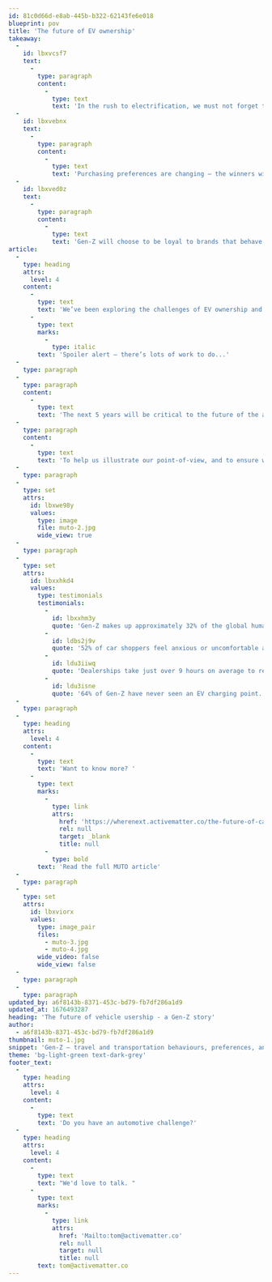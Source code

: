 ```yaml
---
id: 81c0d66d-e8ab-445b-b322-62143fe6e018
blueprint: pov
title: 'The future of EV ownership'
takeaway:
  -
    id: lbxvcsf7
    text:
      -
        type: paragraph
        content:
          -
            type: text
            text: 'In the rush to electrification, we must not forget the customer experience'
  -
    id: lbxvebnx
    text:
      -
        type: paragraph
        content:
          -
            type: text
            text: 'Purchasing preferences are changing – the winners will be those who provide the types of packages that people want to buy into'
  -
    id: lbxved0z
    text:
      -
        type: paragraph
        content:
          -
            type: text
            text: 'Gen-Z will choose to be loyal to brands that behave in a way that’s consistent with their own beliefs and values'
article:
  -
    type: heading
    attrs:
      level: 4
    content:
      -
        type: text
        text: 'We’ve been exploring the challenges of EV ownership and thinking about what the experience may look like for the next generation of drivers. '
      -
        type: text
        marks:
          -
            type: italic
        text: 'Spoiler alert – there’s lots of work to do...'
  -
    type: paragraph
  -
    type: paragraph
    content:
      -
        type: text
        text: 'The next 5 years will be critical to the future of the automotive industry. New consumer values will drive a greater preference for individuality, self-expression and sustainability. New technologies will impact every aspect of the journeys we make – from the modes of transport we select, to where and how we spend our money. And new disruptors will enter the market, injecting ever greater competition and choice to a consumer more concerned with social currency than material or financial possessions. All of these factors, and many more, demand we seek a new approach.'
  -
    type: paragraph
    content:
      -
        type: text
        text: 'To help us illustrate our point-of-view, and to ensure we are viewing the world through the lens of Gen-Z, we created MUTO – a fictional mobility brand, made for what’s next.'
  -
    type: paragraph
  -
    type: set
    attrs:
      id: lbxwe98y
      values:
        type: image
        file: muto-2.jpg
        wide_view: true
  -
    type: paragraph
  -
    type: set
    attrs:
      id: lbxxhkd4
      values:
        type: testimonials
        testimonials:
          -
            id: lbxxhm3y
            quote: 'Gen-Z makes up approximately 32% of the global human population and has a spending power of more than $143 billion.'
          -
            id: ldbs2j9v
            quote: '52% of car shoppers feel anxious or uncomfortable at dealerships.'
          -
            id: ldu3iiwq
            quote: 'Dealerships take just over 9 hours on average to respond to a test drive request.'
          -
            id: ldu3isne
            quote: '64% of Gen-Z have never seen an EV charging point.'
  -
    type: paragraph
  -
    type: heading
    attrs:
      level: 4
    content:
      -
        type: text
        text: 'Want to know more? '
      -
        type: text
        marks:
          -
            type: link
            attrs:
              href: 'https://wherenext.activematter.co/the-future-of-car-ownership/'
              rel: null
              target: _blank
              title: null
          -
            type: bold
        text: 'Read the full MUTO article'
  -
    type: paragraph
  -
    type: set
    attrs:
      id: lbxviorx
      values:
        type: image_pair
        files:
          - muto-3.jpg
          - muto-4.jpg
        wide_video: false
        wide_view: false
  -
    type: paragraph
  -
    type: paragraph
updated_by: a6f8143b-8371-453c-bd79-fb7df286a1d9
updated_at: 1676493287
heading: 'The future of vehicle usership - a Gen-Z story'
author:
  - a6f8143b-8371-453c-bd79-fb7df286a1d9
thumbnail: muto-1.jpg
snippet: 'Gen-Z – travel and transportation behaviours, preferences, and the future of electric mobility'
theme: 'bg-light-green text-dark-grey'
footer_text:
  -
    type: heading
    attrs:
      level: 4
    content:
      -
        type: text
        text: 'Do you have an automotive challenge?'
  -
    type: heading
    attrs:
      level: 4
    content:
      -
        type: text
        text: "We'd love to talk. "
      -
        type: text
        marks:
          -
            type: link
            attrs:
              href: 'Mailto:tom@activematter.co'
              rel: null
              target: null
              title: null
        text: tom@activematter.co
---
```

